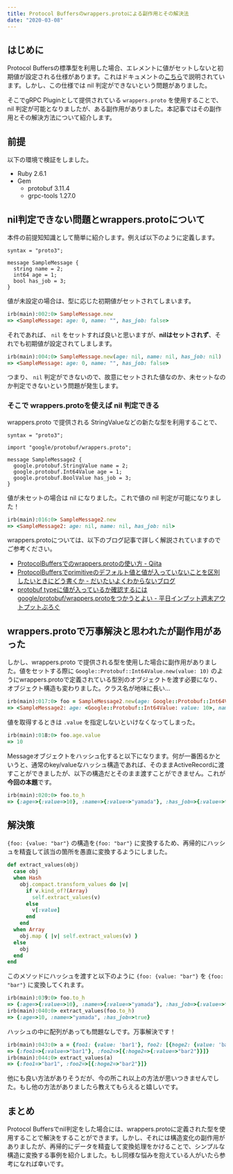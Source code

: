 ```yaml
---
title: Protocol Buffersのwrappers.protoによる副作用とその解決法
date: "2020-03-08"
---
```


## はじめに

Protocol Buffersの標準型を利用した場合、エレメントに値がセットしないと初期値が設定される仕様があります。これはドキュメントの[こちら](https://developers.google.com/protocol-buffers/docs/proto#optional)で説明されています。しかし、この仕様では nil 判定ができないという問題がありました。

そこでgRPC Pluginとして提供されている `wrappers.proto` を使用することで、nil 判定が可能となりましたが、ある副作用がありました。本記事ではその副作用とその解決方法について紹介します。

## 前提

以下の環境で検証をしました。

- Ruby 2.6.1
- Gem
    - protobuf 3.11.4
    - grpc-tools 1.27.0

## nil判定できない問題とwrappers.protoについて

本件の前提知知識として簡単に紹介します。例えば以下のように定義します。

```
syntax = "proto3";

message SampleMessage {
  string name = 2;
  int64 age = 1;
  bool has_job = 3;
}
```

値が未設定の場合は、型に応じた初期値がセットされてしまいます。

```ruby
irb(main):002:0> SampleMessage.new
=> <SampleMessage: age: 0, name: "", has_job: false>
```

それであれば、 `nil` をセットすれば良いと思いますが、**nilはセットされず**、それでも初期値が設定されてしまします。

```ruby
irb(main):004:0> SampleMessage.new(age: nil, name: nil, has_job: nil)
=> <SampleMessage: age: 0, name: "", has_job: false>
```

つまり、 `nil` 判定ができないので、故意にセットされた値なのか、未セットなのか判定できないという問題が発生します。

### そこで wrappers.protoを使えば nil 判定できる

wrappers.proto で提供される StringValueなどの新たな型を利用することで、

```
syntax = "proto3";

import "google/protobuf/wrappers.proto";

message SampleMessage2 {
  google.protobuf.StringValue name = 2;
  google.protobuf.Int64Value age = 1;
  google.protobuf.BoolValue has_job = 3;
}
```

値が未セットの場合は nil になりました。これで値の nil 判定が可能になりました！

```ruby
irb(main):016:0> SampleMessage2.new
=> <SampleMessage2: age: nil, name: nil, has_job: nil>
```

wrappers.protoについては、以下のブログ記事で詳しく解説されていますのでご参考ください。

- [ProtocolBuffersでのwrappers\.protoの使い方 \- Qiita](https://qiita.com/k-o-u/items/cf333a4ce30973524591)
- [ProtocolBuffersでprimitiveのデフォルト値と値が入っていないことを区別したいときにどう書くか \- だいたいよくわからないブログ](https://matsu-chara.hatenablog.com/entry/2016/11/12/110000)
- [protobuf typeに値が入っているか確認するにはgoogle/protobuf/wrappers\.protoをつかうとよい \- 平日インプット週末アウトプットぶろぐ](https://blog.soushi.me/entry/2017/09/03/170655/)

## wrappers.protoで万事解決と思われたが副作用があった


しかし、wrappers.proto で提供される型を使用した場合に副作用がありました。値をセットする際に `Google::Protobuf::Int64Value.new(value: 10)` のようにwrappers.protoで定義されている型別のオブジェクトを渡す必要になり、オブジェクト構造も変わりました。クラス名が地味に長い...

```ruby
irb(main):017:0> foo = SampleMessage2.new(age: Google::Protobuf::Int64Value.new(value: 10), name: Google::Protobuf::StringValue.new(value: 'yamada'), has_job: Google::Protobuf::BoolValue.new(value:true))
=> <SampleMessage2: age: <Google::Protobuf::Int64Value: value: 10>, name: <Google::Protobuf::StringValue: value: "yamada">, has_job: <Google::Protobuf::BoolValue: value: true>>
```

値を取得するときは   `.value` を指定しないといけなくなってしまった。

```ruby
irb(main):018:0> foo.age.value
=> 10
```

Messageオブジェクトをハッシュ化すると以下になります。何が一番困るかというと、通常のkey/valueなハッシュ構造であれば、そのままActiveRecordに渡すことができましたが、以下の構造だとそのまま渡すことができません。これが**今回の本題**です。

```ruby
irb(main):020:0> foo.to_h
=> {:age=>{:value=>10}, :name=>{:value=>"yamada"}, :has_job=>{:value=>true}}
```

## 解決策

`{foo: {value: "bar"}` の構造を`{foo: "bar"}` に変換するため、再帰的にハッシュを精査して該当の箇所を愚直に変換するようにしました。

```ruby
def extract_values(obj)
  case obj
  when Hash
    obj.compact.transform_values do |v|
      if v.kind_of?(Array)
        self.extract_values(v)
      else
        v[:value]
      end
    end
  when Array
    obj.map { |v| self.extract_values(v) }
  else
    obj
  end
end
```

このメソッドにハッシュを渡すと以下のように `{foo: {value: "bar"}` を `{foo: "bar"}` に変換してくれます。

```ruby
irb(main):039:0> foo.to_h
=> {:age=>{:value=>10}, :name=>{:value=>"yamada"}, :has_job=>{:value=>true}}
irb(main):040:0> extract_values(foo.to_h)
=> {:age=>10, :name=>"yamada", :has_job=>true}
```

ハッシュの中に配列があっても問題なしです。万事解決です！

```ruby
irb(main):043:0> a = {foo1: {value: 'bar1'}, foo2: [{hoge2: {value: 'bar2'}}]}
=> {:foo1=>{:value=>"bar1"}, :foo2=>[{:hoge2=>{:value=>"bar2"}}]}
irb(main):044:0> extract_values(a)
=> {:foo1=>"bar1", :foo2=>[{:hoge2=>"bar2"}]}
```

他にも良い方法がありそうだが、今の所これ以上の方法が思いつきませんでした。もし他の方法がありましたら教えてもらえると嬉しいです。

## まとめ

Protocol Buffersでnil判定をした場合には、wrappers.protoに定義された型を使用することで解決をすることができます。しかし、それには構造変化の副作用がありましたが、再帰的にデータを精査して変換処理をかけることで、シンプルな構造に変換する事例を紹介しました。もし同様な悩みを抱えている人がいたら参考になれば幸いです。
